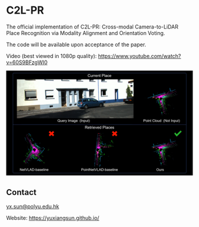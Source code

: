 # C2L-PR
The official implementation of C2L-PR: Cross-modal Camera-to-LiDAR Place Recognition via Modality Alignment and Orientation Voting.

The code will be available upon acceptance of the paper.

Video (best viewed in 1080p quality): https://www.youtube.com/watch?v=60S9BFzgWI0


[![cover](./images/cover.png)](https://www.youtube.com/watch?v=60S9BFzgWI0)

## Contact

yx.sun@polyu.edu.hk

Website: https://yuxiangsun.github.io/

